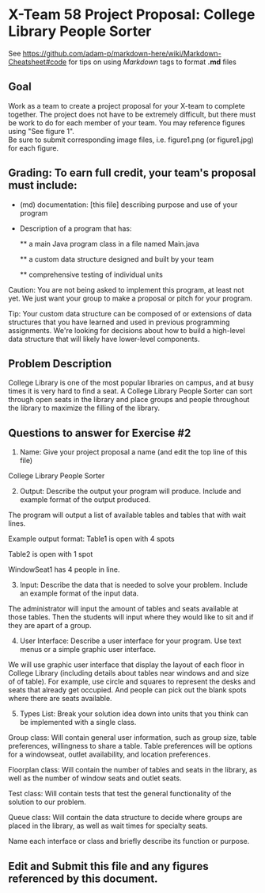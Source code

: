 # X-Team 58 Project Proposal: College Library People Sorter

See https://github.com/adam-p/markdown-here/wiki/Markdown-Cheatsheet#code for tips on using *Markdown* tags to format __.md__ files

## Goal

Work as a team to create a project proposal for your X-team to complete together.
The project does not have to be extremely difficult,
but there must be work to do for each member of your team.
You may reference figures using "See figure 1".  
Be sure to submit corresponding image files, i.e. figure1.png (or figure1.jpg) for each figure.

## Grading: To earn full credit, your team's proposal must include:

* (md) documentation: [this file] describing purpose and use of your program

* Description of a program that has:

  ** a main Java program class in a file named Main.java
  
  ** a custom data structure designed and built by your team
  
  ** comprehensive testing of individual units
  
 Caution: You are not being asked to implement this program, at least not yet. 
 We just want your group to make a proposal or pitch for your program.
 
 Tip: Your custom data structure can be composed of or extensions of data structures that you have learned and used in previous programming assignments.  We're looking for decisions about how to build a high-level data structure that will likely have lower-level components.

## Problem Description

College Library is one of the most popular libraries on campus, and at busy times it is very hard to find a seat. 
A College Library People Sorter can sort through open seats in the library and place groups and people throughout the library to maximize the filling of the library.

## Questions to answer for Exercise #2

1. Name: Give your project proposal a name (and edit the top line of this file)

College Library People Sorter


2. Output: Describe the output your program will produce.  Include and example format of the output produced.

The program will output a list of available tables and tables that with wait lines.

Example output format:
Table1 is open with 4 spots

Table2 is open with 1 spot

WindowSeat1 has 4 people in line.

3. Input: Describe the data that is needed to solve your problem. Include an example format of the input data.

The administrator will input the amount of tables  and seats available at those tables. Then the students will input where they would like to sit and if they are apart of a group.

4. User Interface: Describe a user interface for your program.  Use text menus or a simple graphic user interface.

We will use graphic user interface that display the layout of each floor in College Library (including details about tables near windows and and size of of table). For example, use circle and squares to represent the desks and seats that already get occupied. And people can pick out the blank spots where there are seats available. 

5. Types List: Break your solution idea down into units that you think can be implemented with a single class.

Group class: Will contain general user information, such as group size, table preferences, willingness to share a table. Table preferences will be options for a windowseat, outlet availability, and location preferences.

Floorplan class: Will contain the number of tables and seats in the library, as well as the number of window seats and outlet seats.

Test class: Will contain tests that test the general functionality of the solution to our problem.

Queue class: Will contain the data structure to decide where groups are placed in the library, as well as wait times for specialty seats.



Name each interface or class and briefly describe its function or purpose.


## Edit and Submit this file and any figures referenced by this document.

